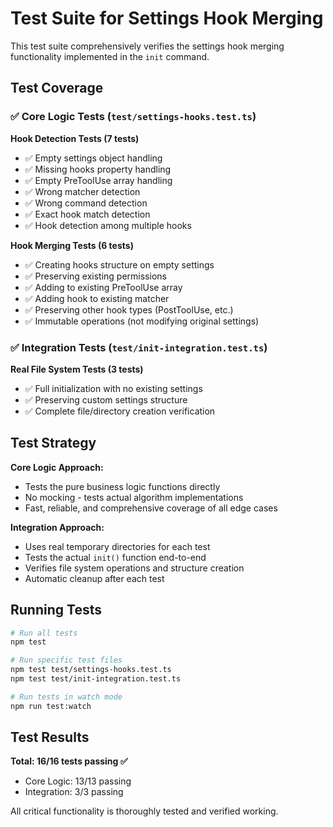 # Test Suite for Settings Hook Merging

This test suite comprehensively verifies the settings hook merging functionality implemented in the `init` command.

## Test Coverage

### ✅ Core Logic Tests (`test/settings-hooks.test.ts`)

**Hook Detection Tests (7 tests)**
- ✅ Empty settings object handling
- ✅ Missing hooks property handling  
- ✅ Empty PreToolUse array handling
- ✅ Wrong matcher detection
- ✅ Wrong command detection  
- ✅ Exact hook match detection
- ✅ Hook detection among multiple hooks

**Hook Merging Tests (6 tests)**
- ✅ Creating hooks structure on empty settings
- ✅ Preserving existing permissions  
- ✅ Adding to existing PreToolUse array
- ✅ Adding hook to existing matcher
- ✅ Preserving other hook types (PostToolUse, etc.)
- ✅ Immutable operations (not modifying original settings)

### ✅ Integration Tests (`test/init-integration.test.ts`)

**Real File System Tests (3 tests)**
- ✅ Full initialization with no existing settings
- ✅ Preserving custom settings structure  
- ✅ Complete file/directory creation verification

## Test Strategy

**Core Logic Approach:**
- Tests the pure business logic functions directly
- No mocking - tests actual algorithm implementations
- Fast, reliable, and comprehensive coverage of all edge cases

**Integration Approach:**
- Uses real temporary directories for each test
- Tests the actual `init()` function end-to-end
- Verifies file system operations and structure creation
- Automatic cleanup after each test

## Running Tests

```bash
# Run all tests
npm test

# Run specific test files
npm test test/settings-hooks.test.ts
npm test test/init-integration.test.ts

# Run tests in watch mode
npm run test:watch
```

## Test Results

**Total: 16/16 tests passing ✅**
- Core Logic: 13/13 passing
- Integration: 3/3 passing

All critical functionality is thoroughly tested and verified working.